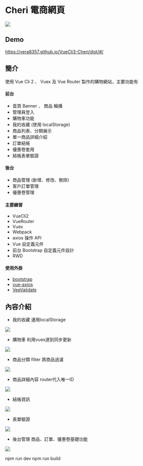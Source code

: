 
# Cheri 電商網頁

![](https://vera8357.github.io/VueCli3-Cheri/dist/img/dome/home-1.png)

## Demo
https://vera8357.github.io/VueCli3-Cheri/dist/#/

## 簡介
使用 Vue Cli 2 、 Vuex 及 Vue Router 製作的購物網站，主要功能有

#### 前台
* 首頁 Banner 、 商品 輪播
* 管理員登入
* 購物車功能
* 我的收藏 (使用 localStorage)
* 商品列表、分類展示
* 單一商品詳細介紹
* 訂單結帳
* 優惠卷套用
* 結帳表單驗證

#### 後台
* 商品管理 (新增、修改、刪除)
* 客戶訂單管理
* 優惠卷管理

#### 主要練習
+ VueCli2
+ VueRouter
+ Vuex
+ Webpack
+ axios 操作 API
+ Vue 自定義元件
+ 前台 Bootstrap 自定義元件設計
+ RWD

#### 使用外掛
+ [bootstrap](https://bootstrap.hexschool.com/)
+ [vue-axios](https://www.npmjs.com/package/vue-axios)
+ [VeeValidate](https://baianat.github.io/vee-validate/)

## 內容介紹
- 我的收藏 運用localStorage

![](https://vera8357.github.io/VueCli3-Cheri/dist/img/dome/home-2.png)

- 購物車 利用vuex達到同步更新

![](https://vera8357.github.io/VueCli3-Cheri/dist/img/dome/home-3.png)

- 商品分類 filter 將商品過濾

![](https://vera8357.github.io/VueCli3-Cheri/dist/img/dome/home-4.png)

- 商品詳細內容 router代入唯一ID

![](https://vera8357.github.io/VueCli3-Cheri/dist/img/dome/home-5.png)

- 結帳資訊

![](https://vera8357.github.io/VueCli3-Cheri/dist/img/dome/home-6.png)

- 表單驗證

![](https://vera8357.github.io/VueCli3-Cheri/dist/img/dome/home-7.png)

- 後台管理 商品、訂單、優惠卷基礎功能

![](https://vera8357.github.io/VueCli3-Cheri/dist/img/dome/home-8.png)

npm run dev
npm run build
<!-- npm run serve npm run build -->
